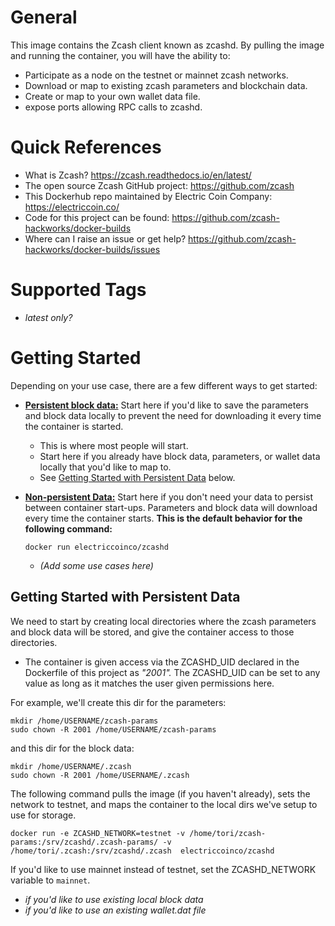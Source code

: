 # General
This image contains the Zcash client known as zcashd. By pulling the image and running the container, you will have the ability to:
- Participate as a node on the testnet or mainnet zcash networks. 
- Download or map to existing zcash parameters and blockchain data.
- Create or map to your own wallet data file. 
- expose ports allowing RPC calls to zcashd.

# Quick References
- What is Zcash? https://zcash.readthedocs.io/en/latest/
- The open source Zcash GitHub project: https://github.com/zcash
- This Dockerhub repo maintained by Electric Coin Company: https://electriccoin.co/
- Code for this project can be found: https://github.com/zcash-hackworks/docker-builds
- Where can I raise an issue or get help? https://github.com/zcash-hackworks/docker-builds/issues

# Supported Tags
- *latest only?*
# Getting Started
Depending on your use case, there are a few different ways to get started: 
- **[Persistent block data:](##Getting-Started-with-Persistent-Data)** Start here if you'd like to save the parameters and block data locally to prevent the need for downloading it every time the container is started. 
    
    - This is where most people will start. 
    - Start here if you already have block data, parameters, or wallet data locally that you'd like to map to. 
    - See [Getting Started with Persistent Data](##Getting-Started-with-Persistent-Data) below.
- **[Non-persistent Data:](##Getting-Started-with-Non-Persistant-Data)** Start here if you don't need your data to persist between container start-ups. Parameters and block data will download every time the container starts. **This is the default behavior for the following command:** 
    ```
    docker run electriccoinco/zcashd
    ```
    - *(Add some use cases here)*

## Getting Started with Persistent Data
We need to start by creating local directories where the zcash parameters and block data will be stored, and give the container access to those directories. 
- The container is given access via the ZCASHD_UID declared in the Dockerfile of this project as *"2001".* The ZCASHD_UID can be set to any value as long as it matches the user given permissions here.  

For example, we'll create this dir for the parameters: 

```
mkdir /home/USERNAME/zcash-params
sudo chown -R 2001 /home/USERNAME/zcash-params
```
and this dir for the block data:
```
mkdir /home/USERNAME/.zcash
sudo chown -R 2001 /home/USERNAME/.zcash
```
The following command pulls the image (if you haven't already), sets the network to testnet, and maps the container to the local dirs we've setup to use for storage. 
```
docker run -e ZCASHD_NETWORK=testnet -v /home/tori/zcash-params:/srv/zcashd/.zcash-params/ -v /home/tori/.zcash:/srv/zcashd/.zcash  electriccoinco/zcashd
```
If you'd like to use mainnet instead of testnet, set the ZCASHD_NETWORK variable to `mainnet`.

- *if you'd like to use existing local block data*
- *if you'd like to use an existing wallet.dat file*

